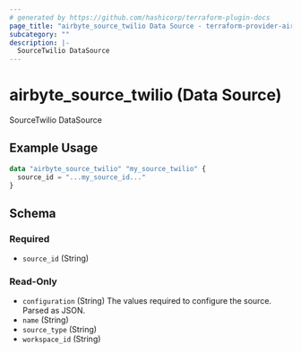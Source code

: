 ```yaml
---
# generated by https://github.com/hashicorp/terraform-plugin-docs
page_title: "airbyte_source_twilio Data Source - terraform-provider-airbyte"
subcategory: ""
description: |-
  SourceTwilio DataSource
---
```


# airbyte_source_twilio (Data Source)

SourceTwilio DataSource

## Example Usage

```terraform
data "airbyte_source_twilio" "my_source_twilio" {
  source_id = "...my_source_id..."
}
```

<!-- schema generated by tfplugindocs -->
## Schema

### Required

- `source_id` (String)

### Read-Only

- `configuration` (String) The values required to configure the source. Parsed as JSON.
- `name` (String)
- `source_type` (String)
- `workspace_id` (String)

